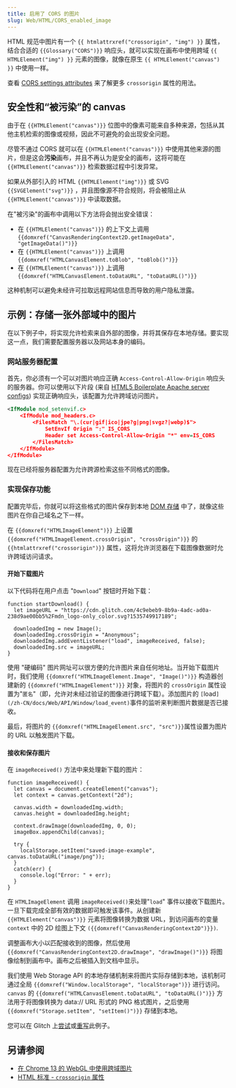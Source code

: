 ```yaml
---
title: 启用了 CORS 的图片
slug: Web/HTML/CORS_enabled_image
---
```


HTML 规范中图片有一个 `{{ htmlattrxref("crossorigin", "img") }}` 属性，结合合适的 `{{Glossary("CORS")}}` 响应头，就可以实现在画布中使用跨域 `{{ HTMLElement("img") }}` 元素的图像，就像在原生 `{{ HTMLElement("canvas") }}` 中使用一样。

查看 [CORS settings attributes](/zh-CN/docs/Web/HTML/CORS_settings_attributes) 来了解更多 `crossorigin` 属性的用法。

## 安全性和“被污染”的 canvas

由于在 `{{HTMLElement("canvas")}}` 位图中的像素可能来自多种来源，包括从其他主机检索的图像或视频，因此不可避免的会出现安全问题。

尽管不通过 CORS 就可以在 `{{HTMLElement("canvas")}}` 中使用其他来源的图片，但是这会**污染**画布，并且不再认为是安全的画布，这将可能在 `{{HTMLElement("canvas")}}` 检索数据过程中引发异常。

如果从外部引入的 HTML `{{HTMLElement("img")}}` 或 SVG `{{SVGElement("svg")}}` ，并且图像源不符合规则，将会被阻止从 `{{HTMLElement("canvas")}}` 中读取数据。

在"被污染"的画布中调用以下方法将会抛出安全错误：

- 在 `{{HTMLElement("canvas")}}` 的上下文上调用`{{domxref("CanvasRenderingContext2D.getImageData", "getImageData()")}}`
- 在 `{{HTMLElement("canvas")}}` 上调用 `{{domxref("HTMLCanvasElement.toBlob", "toBlob()")}}`
- 在 `{{HTMLElement("canvas")}}` 上调用 `{{domxref("HTMLCanvasElement.toDataURL", "toDataURL()")}}`

这种机制可以避免未经许可拉取远程网站信息而导致的用户隐私泄露。

## 示例：存储一张外部域中的图片

在以下例子中，将实现允许检索来自外部的图像，并将其保存在本地存储。要实现这一点，我们需要配置服务器以及网站本身的编码。

### 网站服务器配置

首先，你必须有一个可以对图片响应正确 `Access-Control-Allow-Origin` 响应头的服务器。你可以使用以下片段 (来自 [HTML5 Boilerplate Apache server configs](https://github.com/h5bp/server-configs-apache/blob/fc379c45f52a09dd41279dbf4e60ae281110a5b0/src/.htaccess#L36-L53)) 实现正确响应头，该配置为允许跨域访问图片。

```xml
<IfModule mod_setenvif.c>
    <IfModule mod_headers.c>
        <FilesMatch "\.(cur|gif|ico|jpe?g|png|svgz?|webp)$">
            SetEnvIf Origin ":" IS_CORS
            Header set Access-Control-Allow-Origin "*" env=IS_CORS
        </FilesMatch>
    </IfModule>
</IfModule>
```

现在已经将服务器配置为允许跨源检索这些不同格式的图像。

### 实现保存功能

配置完毕后，你就可以将这些格式的图片保存到本地 [DOM 存储](/zh-CN/docs/Web/Guide/API/DOM/Storage) 中了，就像这些图片在你自己域名之下一样。

在 `{{domxref("HTMLImageElement")}}` 上设置 `{{domxref("HTMLImageElement.crossOrigin", "crossOrigin")}}` 的 `{{htmlattrxref("crossorigin")}}` 属性，这将允许浏览器在下载图像数据时允许跨域访问请求。

#### 开始下载图片

以下代码将在用户点击 "`Download`" 按钮时开始下载：

```plain
function startDownload() {
  let imageURL = "https://cdn.glitch.com/4c9ebeb9-8b9a-4adc-ad0a-238d9ae00bb5%2Fmdn_logo-only_color.svg?1535749917189";

  downloadedImg = new Image();
  downloadedImg.crossOrigin = "Anonymous";
  downloadedImg.addEventListener("load", imageReceived, false);
  downloadedImg.src = imageURL;
}
```

使用 "硬编码" 图片网址可以很方便的允许图片来自任何地址。当开始下载图片时，我们使用 `{{domxref("HTMLImageElement.Image", "Image()")}}` 构造器创建新的 `{{domxref("HTMLImageElement")}}` 对象，将图片的 `crossOrigin` 属性设置为"`匿名`"（即，允许对未经过验证的图像进行跨域下载）。添加图片的 `[`load`](/zh-CN/docs/Web/API/Window/load_event)`事件的监听来判断图片数据是否已接收。

最后，将图片的 `{{domxref("HTMLImageElement.src", "src")}}`属性设置为图片的 URL 以触发图片下载。

#### 接收和保存图片

在 `imageReceived()` 方法中来处理新下载的图片：

```plain
function imageReceived() {
  let canvas = document.createElement("canvas");
  let context = canvas.getContext("2d");

  canvas.width = downloadedImg.width;
  canvas.height = downloadedImg.height;

  context.drawImage(downloadedImg, 0, 0);
  imageBox.appendChild(canvas);

  try {
    localStorage.setItem("saved-image-example", canvas.toDataURL("image/png"));
  }
  catch(err) {
    console.log("Error: " + err);
  }
}
```

在 `HTMLImageElement` 调用 `imageReceived()`来处理"`load`" 事件以接收下载图片。一旦下载完成全部有效的数据即可触发该事件。从创建新 `{{HTMLElement("canvas")}}` 元素将图像转换为数据 URL，到访问画布的变量 `context` 中的 2D 绘图上下文 `({{domxref("CanvasRenderingContext2D")}})`.

调整画布大小以匹配接收到的图像，然后使用 `{{domxref("CanvasRenderingContext2D.drawImage", "drawImage()")}}` 将图像绘制到画布中。画布之后被插入到文档中显示。

我们使用 Web Storage API 的本地存储机制来将图片实际存储到本地，该机制可通过全局 `{{domxref("Window.localStorage", "localStorage")}}` 进行访问。`canvas` 的 `{{domxref("HTMLCanvasElement.toDataURL", "toDataURL()")}}` 方法用于将图像转换为 data:// URL 形式的 PNG 格式图片，之后使用 `{{domxref("Storage.setItem", "setItem()")}}` 存储到本地。

您可以在 Glitch 上[尝试](https://cors-image-example.glitch.me)或[重写](https://glitch.com/edit/#!/remix/cors-image-example)此例子。

## 另请参阅

- [在 Chrome 13 的 WebGL 中使用跨域图片](http://blog.chromium.org/2011/07/using-cross-domain-images-in-webgl-and.html)
- [HTML 标准 - `crossorigin` 属性](http://whatwg.org/html#attr-img-crossorigin)
